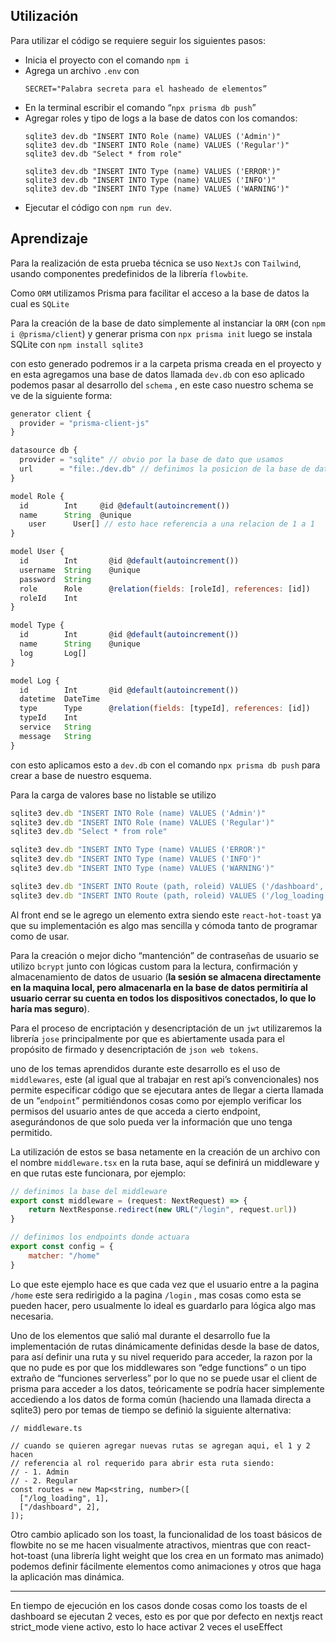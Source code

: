 ## Utilización

Para utilizar el código se requiere seguir los siguientes pasos:

- Inicia el proyecto con el comando `npm i`
- Agrega un archivo `.env` con
  ```tsx
  SECRET="Palabra secreta para el hasheado de elementos”
  ```
- En la terminal escribir el comando “`npx prisma db push`”
- Agregar roles y tipo de logs a la base de datos con los comandos:
  ```tsx
  sqlite3 dev.db "INSERT INTO Role (name) VALUES ('Admin')"
  sqlite3 dev.db "INSERT INTO Role (name) VALUES ('Regular')"
  sqlite3 dev.db "Select * from role"

  sqlite3 dev.db "INSERT INTO Type (name) VALUES ('ERROR')"
  sqlite3 dev.db "INSERT INTO Type (name) VALUES ('INFO')"
  sqlite3 dev.db "INSERT INTO Type (name) VALUES ('WARNING')"
  ```
- Ejecutar el código con `npm run dev`.

## Aprendizaje

Para la realización de esta prueba técnica se uso `NextJs` con `Tailwind`, usando componentes predefinidos de la librería `flowbite`.

Como `ORM` utilizamos Prisma para facilitar el acceso a la base de datos la cual es `SQLite`

Para la creación de la base de dato simplemente al instanciar la `ORM` (con `npm i @prisma/client`) y generar prisma con `npx prisma init` luego se instala SQLite con `npm install sqlite3`

con esto generado podremos ir a la carpeta prisma creada en el proyecto y en esta agregamos una base de datos llamada `dev.db` con eso aplicado podemos pasar al desarrollo del `schema` , en este caso nuestro schema se ve de la siguiente forma:

```jsx
generator client {
  provider = "prisma-client-js"
}

datasource db {
  provider = "sqlite" // obvio por la base de dato que usamos
  url      = "file:./dev.db" // definimos la posicion de la base de datos
}

model Role {
  id        Int     @id @default(autoincrement())
  name      String  @unique
	user      User[] // esto hace referencia a una relacion de 1 a 1
}

model User {
  id        Int       @id @default(autoincrement())
  username  String    @unique
  password  String
  role      Role      @relation(fields: [roleId], references: [id])
  roleId    Int
}

model Type {
  id        Int       @id @default(autoincrement())
  name      String    @unique
  log       Log[]
}

model Log {
  id        Int       @id @default(autoincrement())
  datetime  DateTime
  type      Type      @relation(fields: [typeId], references: [id])
  typeId    Int
  service   String
  message   String
}
```

con esto aplicamos esto a `dev.db` con el comando `npx prisma db push` para crear a base de nuestro esquema.

Para la carga de valores base no listable se utilizo

```jsx
sqlite3 dev.db "INSERT INTO Role (name) VALUES ('Admin')"
sqlite3 dev.db "INSERT INTO Role (name) VALUES ('Regular')"
sqlite3 dev.db "Select * from role"

sqlite3 dev.db "INSERT INTO Type (name) VALUES ('ERROR')"
sqlite3 dev.db "INSERT INTO Type (name) VALUES ('INFO')"
sqlite3 dev.db "INSERT INTO Type (name) VALUES ('WARNING')"

sqlite3 dev.db "INSERT INTO Route (path, roleid) VALUES ('/dashboard', 2)"
sqlite3 dev.db "INSERT INTO Route (path, roleid) VALUES ('/log_loading', 1)"
```

Al front end se le agrego un elemento extra siendo este `react-hot-toast` ya que su implementación es algo mas sencilla y cómoda tanto de programar como de usar.

Para la creación o mejor dicho “mantención” de contraseñas de usuario se utilizo `bcrypt` junto con lógicas custom para la lectura, confirmación y almacenamiento de datos de usuario (**la sesión se almacena directamente en la maquina local, pero almacenarla en la base de datos permitiría al usuario cerrar su cuenta en todos los dispositivos conectados, lo que lo haría mas seguro**).

Para el proceso de encriptación y desencriptación de un `jwt` utilizaremos la librería `jose` principalmente por que es abiertamente usada para el propósito de firmado y desencriptación de `json web tokens`.

uno de los temas aprendidos durante este desarrollo es el uso de `middlewares`, este (al igual que al trabajar en rest api’s convencionales) nos permite especificar código que se ejecutara antes de llegar a cierta llamada de un “`endpoint`” permitiéndonos cosas como por ejemplo verificar los permisos del usuario antes de que acceda a cierto endpoint, asegurándonos de que solo pueda ver la información que uno tenga permitido.

La utilización de estos se basa netamente en la creación de un archivo con el nombre `middleware.tsx` en la ruta base, aquí se definirá un middleware y en que rutas este funcionara, por ejemplo:

```jsx
// definimos la base del middleware
export const middleware = (request: NextRequest) => {
	return NextResponse.redirect(new URL("/login", request.url))
}

// definimos los endpoints donde actuara
export const config = {
	matcher: "/home"
}
```

Lo que este ejemplo hace es que cada vez que el usuario entre a la pagina `/home` este sera redirigido a la pagina `/login` , mas cosas como esta se pueden hacer, pero usualmente lo ideal es guardarlo para lógica algo mas necesaria.

Uno de los elementos que salió mal durante el desarrollo fue la implementación de rutas dinámicamente definidas desde la base de datos, para así definir una ruta y su nivel requerido para acceder, la razon por la que no pude es por que los middlewares son “edge functions” o un tipo extraño de “funciones serverless” por lo que no se puede usar el client de prisma para acceder a los datos, teóricamente se podría hacer simplemente accediendo a los datos de forma común (haciendo una llamada directa a sqlite3) pero por temas de tiempo se definió la siguiente alternativa:

```tsx
// middleware.ts

// cuando se quieren agregar nuevas rutas se agregan aqui, el 1 y 2 hacen
// referencia al rol requerido para abrir esta ruta siendo:
// - 1. Admin
// - 2. Regular
const routes = new Map<string, number>([
  ["/log_loading", 1],
  ["/dashboard", 2],
]);
```

Otro cambio aplicado son los toast, la funcionalidad de los toast básicos de flowbite no se me hacen visualmente atractivos, mientras que con react-hot-toast (una librería light weight que los crea en un formato mas animado) podemos definir fácilmente elementos como animaciones y otros que haga la aplicación mas dinámica.

---

En tiempo de ejecución en los casos donde cosas como los toasts de el dashboard se ejecutan 2 veces, esto es por que por defecto en nextjs react strict_mode viene activo, esto lo hace activar 2 veces el useEffect
